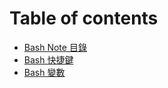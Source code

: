 # Table of contents

* [Bash Note 目錄](README.md)
* [Bash 快捷鍵](bash-shortcut.md)
* [Bash 變數](bash-variable.md)

